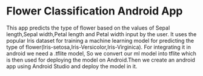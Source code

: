 # Flower Classification Android App 

This app predicts the type of flower based on the values of Sepal length,Sepal width,Petal length and Petal width input by the user. It uses the popular Iris dataset for training a machine learning model for predicting the type of flower(Iris-setosa,Iris-Versicolor,Iris-Virginica). For integrating it in android we need a .tflite model, So we convert our ml model into tflite which is then used for deploying the model on Android.Then we create an android app using Android Studio and deploy the model in it.



